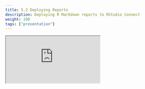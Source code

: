 ```yaml
---
title: 5.2 Deploying Reports
description: Deploying R Markdown reports to RStudio Connect
weight: 190
tags: ["presentation"]
---
```


<!-- source: <a href="https://colorado.rstudio.com/rsc/pro-admin-training/deploy-markdown" target="_blank">pro-admin-training/deploy-markdown</a> -->
<div class="xaringan-column">
  <div class="responsive-container-xaringan">
    <div class="animated-r-wrapper">
      <div class="animated-r-vertical">
        <div class="animated-r-circle"></div>
      </div>
      <div class="animated-r-diagonal"></div>
    </div>
    <iframe 
      src="https://colorado.rstudio.com/rsc/pro-admin-training/deploy-markdown" 
          gesture="media"  allow="encrypted-media" allowfullscreen
          scrolling="no">
    </iframe>
  </div>
</div>
